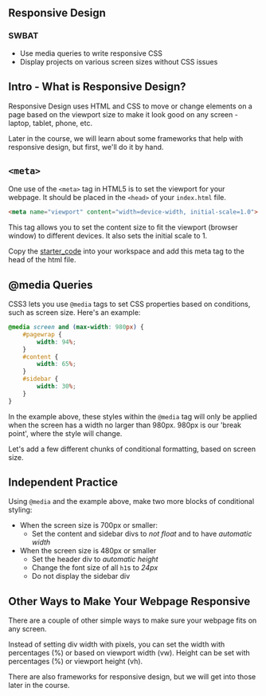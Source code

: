 ## Responsive Design

### SWBAT

- Use media queries to write responsive CSS
- Display projects on various screen sizes without CSS issues

## Intro - What is Responsive Design?

Responsive Design uses HTML and CSS to move or change elements on a page based on the viewport size to make it look good on any screen - laptop, tablet, phone, etc.

Later in the course, we will learn about some frameworks that help with responsive design, but first, we'll do it by hand.

## `<meta>`

One use of the `<meta>` tag in HTML5 is to set the viewport for your webpage. It should be placed in the `<head>` of your `index.html` file.

```html
<meta name="viewport" content="width=device-width, initial-scale=1.0">
```

This tag allows you to set the content size to fit the viewport (browser window) to different devices. It also sets the initial scale to 1.

Copy the [starter_code](./starter_code) into your workspace and add this meta tag to the head of the html file.

## @media Queries

CSS3 lets you use `@media` tags to set CSS properties based on conditions, such as screen size. Here's an example:

```css
@media screen and (max-width: 980px) {
	#pagewrap {
		width: 94%;
	}
	#content {
		width: 65%;
	}
	#sidebar {
		width: 30%;
	}
}
```

In the example above, these styles within the `@media` tag will only be applied when the screen has a width no larger than 980px. 980px is our 'break point', where the style will change.

Let's add a few different chunks of conditional formatting, based on screen size.

## Independent Practice

Using `@media` and the example above, make two more blocks of conditional styling:

* When the screen size is 700px or smaller:
  * Set the content and sidebar divs to *not float* and to have *automatic width*
* When the screen size is 480px or smaller
  * Set the header div to *automatic height*
  * Change the font size of all `h1`s to *24px*
  * Do not display the sidebar div

## Other Ways to Make Your Webpage Responsive

There are a couple of other simple ways to make sure your webpage fits on any screen.

Instead of setting div width with pixels, you can set the width with percentages (%) or based on viewport width (vw). Height can be set with percentages (%) or viewport height (vh).

There are also frameworks for responsive design, but we will get into those later in the course.